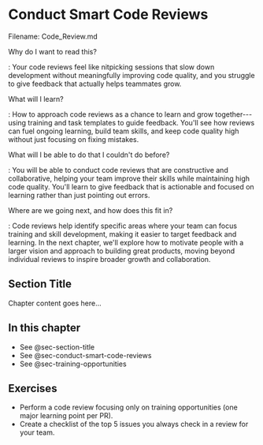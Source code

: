 # Conduct Smart Code Reviews

Filename: Code_Review.md

<!-- begin chapter id="chp.code_review" -->

<!-- begin storymap -->
Why do I want to read this?

: Your code reviews feel like nitpicking sessions that slow down development without meaningfully improving code quality, and you struggle to give feedback that actually helps teammates grow.

What will I learn?

: How to approach code reviews as a chance to learn and grow together---using training and task templates to guide feedback. You'll see how reviews can fuel ongoing learning, build team skills, and keep code quality high without just focusing on fixing mistakes.

What will I be able to do that I couldn't do before?

: You will be able to conduct code reviews that are constructive and collaborative, helping your team improve their skills while maintaining high code quality. You'll learn to give feedback that is actionable and focused on learning rather than just pointing out errors.

Where are we going next, and how does this fit in?

: Code reviews help identify specific areas where your team can focus training and skill development, making it easier to target feedback and learning. In the next chapter, we'll explore how to motivate people with a larger vision and approach to building great products, moving beyond individual reviews to inspire broader growth and collaboration.
<!-- end storymap -->

## Section Title

Chapter content goes here...

<!-- end chapter -->

<!-- AI:BEGIN:mini-toc -->
## In this chapter
- See @sec-section-title
- See @sec-conduct-smart-code-reviews
- See @sec-training-opportunities
<!-- AI:END:mini-toc -->

<!-- AI:BEGIN:end-matter -->
## Exercises
- Perform a code review focusing only on training opportunities (one major learning point per PR).
- Create a checklist of the top 5 issues you always check in a review for your team.
<!-- AI:END:end-matter -->